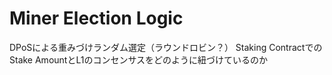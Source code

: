 # Miner Election Logic

DPoSによる重みづけランダム選定（ラウンドロビン？）
Staking ContractでのStake AmountとL1のコンセンサスをどのように紐づけているのか

